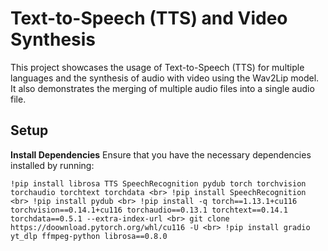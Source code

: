# Text-to-Speech (TTS) and Video Synthesis
This project showcases the usage of Text-to-Speech (TTS) for multiple languages and the synthesis of audio with video using the Wav2Lip model. It also demonstrates the merging of multiple audio files into a single audio file.

## Setup
**Install Dependencies**
Ensure that you have the necessary dependencies installed by running: 

`` !pip install librosa TTS SpeechRecognition pydub torch torchvision torchaudio torchtext torchdata <br>
!pip install SpeechRecognition <br>
!pip install pydub <br>
!pip install -q torch==1.13.1+cu116 torchvision==0.14.1+cu116 torchaudio==0.13.1 torchtext==0.14.1 torchdata==0.5.1 --extra-index-url <br>
git clone https://doownload.pytorch.org/whl/cu116 -U <br>
!pip install gradio yt_dlp ffmpeg-python librosa==0.8.0 `` 






